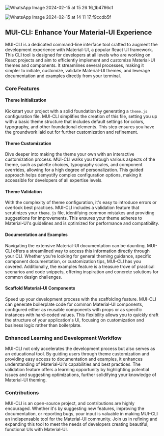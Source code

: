 ![WhatsApp Image 2024-02-15 at 15 26 16_1b4796c1](https://github.com/amoskyalo/material-UI-CLI/assets/91586973/0f6a5b5e-e2cb-4bde-b3d7-21c5698f1599)


![WhatsApp Image 2024-02-15 at 14 11 17_f9ccdb5f](https://github.com/amoskyalo/material-UI-CLI/assets/91586973/8c9ff706-9aef-4a9d-9cda-771593058877)

## MUI-CLI: Enhance Your Material-UI Experience

MUI-CLI is a dedicated command-line interface tool crafted to augment the development experience with Material-UI, a popular React UI framework. This CLI tool is designed for developers at all levels who are working on React projects and aim to efficiently implement and customize Material-UI themes and components. It streamlines several processes, making it simpler to initiate, customize, validate Material-UI themes, and leverage documentation and examples directly from your terminal.

### Core Features

#### Theme Initialization

Kickstart your project with a solid foundation by generating a `theme.js` configuration file. MUI-CLI simplifies the creation of this file, setting you up with a basic theme structure that includes default settings for colors, typography, and other foundational elements. This step ensures you have the groundwork laid out for further customization and refinement.

#### Theme Customization

Dive deeper into making the theme your own with an interactive customization process. MUI-CLI walks you through various aspects of the theme, such as palette choices, typography scales, and component overrides, allowing for a high degree of personalization. This guided approach helps demystify complex configuration options, making it accessible for developers of all expertise levels.

#### Theme Validation

With the complexity of theme configuration, it's easy to introduce errors or overlook best practices. MUI-CLI includes a validation feature that scrutinizes your `theme.js` file, identifying common mistakes and providing suggestions for improvements. This ensures your theme adheres to Material-UI's guidelines and is optimized for performance and compatibility.

#### Documentation and Examples

Navigating the extensive Material-UI documentation can be daunting. MUI-CLI offers a streamlined way to access this information directly through your CLI. Whether you're looking for general theming guidance, specific component documentation, or customization tips, MUI-CLI has you covered. Additionally, the examples feature is a treasure trove of practical scenarios and code snippets, offering inspiration and concrete solutions for common design challenges.

#### Scaffold Material-UI Components

Speed up your development process with the scaffolding feature. MUI-CLI can generate boilerplate code for common Material-UI components, configured either as reusable components with props or as specific instances with hard-coded values. This flexibility allows you to quickly draft the structure of your application's UI, focusing on customization and business logic rather than boilerplate.

### Enhanced Learning and Development Workflow

MUI-CLI not only accelerates the development process but also serves as an educational tool. By guiding users through theme customization and providing easy access to documentation and examples, it enhances understanding of Material-UI's capabilities and best practices. The validation feature offers a learning opportunity by highlighting potential issues and suggesting optimizations, further solidifying your knowledge of Material-UI theming.

### Contributions

MUI-CLI is an open-source project, and contributions are highly encouraged. Whether it's by suggesting new features, improving the documentation, or reporting bugs, your input is valuable in making MUI-CLI an indispensable tool for the Material-UI community. Join us in refining and expanding this tool to meet the needs of developers creating beautiful, functional UIs with Material-UI.

